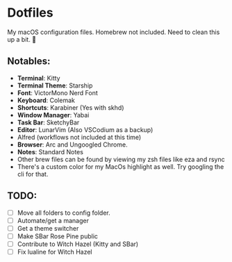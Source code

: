 # Dotfiles
My macOS configuration files. Homebrew not included. Need to clean this up a bit. 🤔️

## Notables:
* **Terminal**: Kitty
* **Terminal Theme**: Starship
* **Font**: VictorMono Nerd Font
* **Keyboard**: Colemak
* **Shortcuts**: Karabiner (Yes with skhd)
* **Window Manager**: Yabai
* **Task Bar**: SketchyBar
* **Editor**: LunarVim (Also VSCodium as a backup)
* Alfred (workflows not included at this time)
* **Browser**: Arc and Ungoogled Chrome.
* **Notes**: Standard Notes
* Other brew files can be found by viewing my zsh files like eza and rsync
* There's a custom color for my MacOs highlight as well. Try googling the cli for that.

## TODO:
- [ ] Move all folders to config folder.
- [ ] Automate/get a manager
- [ ] Get a theme switcher
- [ ] Make SBar Rose Pine public
- [ ] Contribute to Witch Hazel (Kitty and SBar)
- [ ] Fix lualine for Witch Hazel

